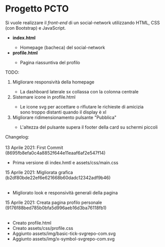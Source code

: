 # Progetto PCTO
Si vuole realizzare il _front-end_ di un social-network utilizzando HTML, CSS (con Bootstrap) e JavaScript.
<ul>
  <li><strong>index.html</strong></li>
    <ul>
      <li>Homepage (bacheca) del social-network</li>
    </ul>  
  <li><strong>profile.html</strong></li>
    <ul>
      <li>Pagina riassuntiva del profilo</li>
    </ul>
  </li>
</ul>

TODO:
<ol>
  <li>Migliorare responsività della homepage</li>
    <ul>
      <li>La dashboard laterale sx collassa con la colonna centrale</li>
    </ul>
  <li>Sistemare icone in profile.html</li>
    <ul>
      <li>Le icone svg per accettare o rifiutare le richieste di amicizia <br> sono troppo distanti quando il display è xl</li>
    </ul>
   <li>Migliorare ridimensionamento pulsante "Pubblica"</li>
    <ul>
      <li>L'altezza del pulsante supera il footer della card su schermi piccoli</li>
    </li>
</ol>

Changelog: <br><br>
13 Aprile 2021: First Commit (8695fb8efa0c4a8852f644e11eaaf6af2e547f14)<br>
<ul>
  <li>Prima versione di index.hmtl e assets/css/main.css</li>
</ul>
15 Aprile 2021: Migliorata grafica (b2df80bde22ef6e621668b60dadc12342adf9b46)<br><br>
<ul>
  <li>Migliorato look e responsività generali della pagina</li>
</ul>
15 Aprile 2021: Creata pagina profilo personale (9176f88bed785b0bfa5d996aeb16d3ba76118fb1)<br><br>
<ul>
  <li>Creato profile.html</li>
  <li>Creato assets/css/profile.css</li>
  <li>Aggiunto assets/img/basic-tick-svgrepo-com.svg</li>
  <li>Aggiunto assets/img/x-symbol-svgrepo-com.svg</li>
</ul>
